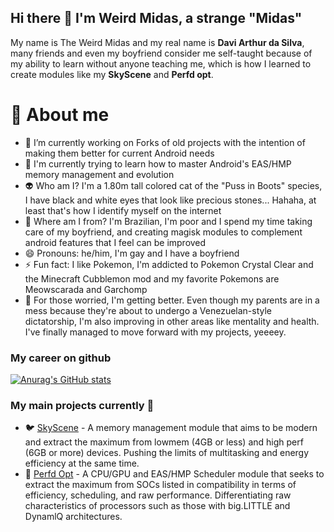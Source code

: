 ## Hi there 👋 I'm Weird Midas, a strange "Midas"

My name is The Weird Midas and my real name is **Davi Arthur da Silva**, many friends and even my boyfriend consider me self-taught because of my ability to learn without anyone teaching me, which is how I learned to create modules like my **SkyScene** and **Perfd opt**.

# 🫠 About me

- 🔭 I’m currently working on Forks of old projects with the intention of making them better for current Android needs
- 🌱 I'm currently trying to learn how to master Android's EAS/HMP memory management and evolution
- 👽 Who am I? I'm a 1.80m tall colored cat of the "Puss in Boots" species, I have black and white eyes that look like precious stones... Hahaha, at least that's how I identify myself on the internet
- 👣 Where am I from? I'm Brazilian, I'm poor and I spend my time taking care of my boyfriend, and creating magisk modules to complement android features that I feel can be improved
- 😄 Pronouns: he/him, I'm gay and I have a boyfriend
- ⚡ Fun fact: I like Pokemon, I'm addicted to Pokemon Crystal Clear and the Minecraft Cubblemon mod and my favorite Pokemons are Meowscarada and Garchomp
- 🥰 For those worried, I'm getting better. Even though my parents are in a mess because they're about to undergo a Venezuelan-style dictatorship, I'm also improving in other areas like mentality and health. I've finally managed to move forward with my projects, yeeeey.

### My career on github
[![Anurag's GitHub stats](https://github-readme-stats.vercel.app/api?username=weirdmidas)](https://github.com/anuraghazra/github-readme-stats)

### My main projects currently 🥱
- 🐦 [SkyScene](https://github.com/WeirdMidas/SkyScene-Addon) - A memory management module that aims to be modern and extract the maximum from lowmem (4GB or less) and high perf (6GB or more) devices. Pushing the limits of multitasking and energy efficiency at the same time.
- 🐣 [Perfd Opt](https://github.com/WeirdMidas/perfd-opt) - A CPU/GPU and EAS/HMP Scheduler module that seeks to extract the maximum from SOCs listed in compatibility in terms of efficiency, scheduling, and raw performance. Differentiating raw characteristics of processors such as those with big.LITTLE and DynamlQ architectures.
